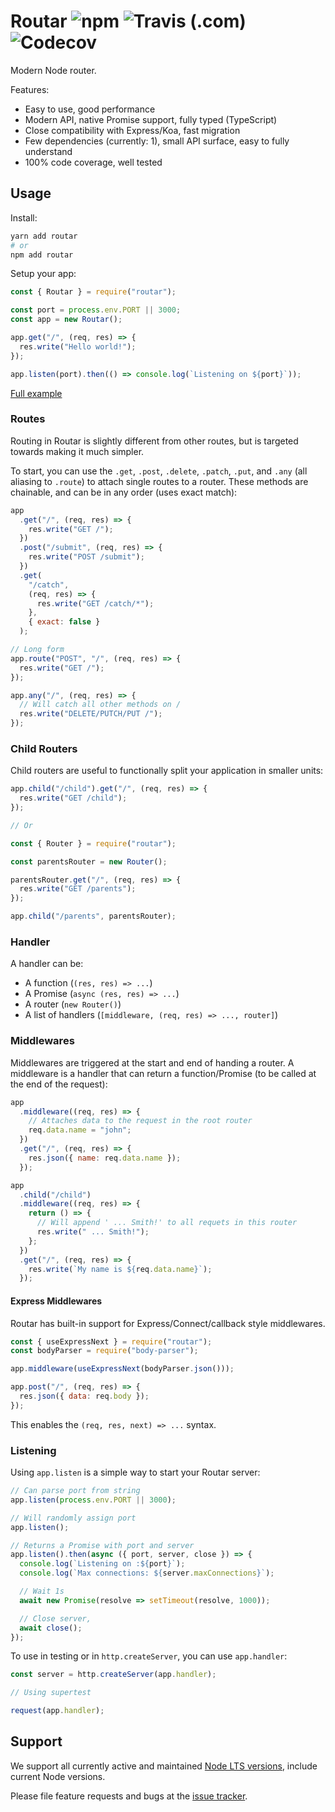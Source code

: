 # Routar ![npm](https://img.shields.io/npm/v/routar.svg) ![Travis (.com)](https://img.shields.io/travis/com/Cretezy/routar.svg) ![Codecov](https://img.shields.io/codecov/c/github/Cretezy/routar.svg)

Modern Node router.

Features:

- Easy to use, good performance
- Modern API, native Promise support, fully typed (TypeScript)
- Close compatibility with Express/Koa, fast migration
- Few dependencies (currently: 1), small API surface, easy to fully understand
- 100% code coverage, well tested

## Usage

Install:

```bash
yarn add routar
# or
npm add routar
```

Setup your app:

```js
const { Routar } = require("routar");

const port = process.env.PORT || 3000;
const app = new Routar();

app.get("/", (req, res) => {
  res.write("Hello world!");
});

app.listen(port).then(() => console.log(`Listening on ${port}`));
```

[Full example](example)

### Routes

Routing in Routar is slightly different from other routes, but is targeted towards making it much simpler.

To start, you can use the `.get`, `.post`, `.delete`, `.patch`, `.put`, and `.any` (all aliasing to `.route`) to attach single routes to a router. These methods are chainable, and can be in any order (uses exact match):

```js
app
  .get("/", (req, res) => {
    res.write("GET /");
  })
  .post("/submit", (req, res) => {
    res.write("POST /submit");
  })
  .get(
    "/catch",
    (req, res) => {
      res.write("GET /catch/*");
    },
    { exact: false }
  );

// Long form
app.route("POST", "/", (req, res) => {
  res.write("GET /");
});

app.any("/", (req, res) => {
  // Will catch all other methods on /
  res.write("DELETE/PUTCH/PUT /");
});
```

### Child Routers

Child routers are useful to functionally split your application in smaller units:

```js
app.child("/child").get("/", (req, res) => {
  res.write("GET /child");
});

// Or

const { Router } = require("routar");

const parentsRouter = new Router();

parentsRouter.get("/", (req, res) => {
  res.write("GET /parents");
});

app.child("/parents", parentsRouter);
```

### Handler

A handler can be:

- A function (`(res, res) => ...`)
- A Promise (`async (res, res) => ...`)
- A router (`new Router()`)
- A list of handlers (`[middleware, (req, res) => ..., router]`)

### Middlewares

Middlewares are triggered at the start and end of handing a router. A middleware is a handler that can return a function/Promise (to be called at the end of the request):

```js
app
  .middleware((req, res) => {
    // Attaches data to the request in the root router
    req.data.name = "john";
  })
  .get("/", (req, res) => {
    res.json({ name: req.data.name });
  });

app
  .child("/child")
  .middleware((req, res) => {
    return () => {
      // Will append ' ... Smith!' to all requets in this router
      res.write(" ... Smith!");
    };
  })
  .get("/", (req, res) => {
    res.write(`My name is ${req.data.name}`);
  });
```

#### Express Middlewares

Routar has built-in support for Express/Connect/callback style middlewares.

```js
const { useExpressNext } = require("routar");
const bodyParser = require("body-parser");

app.middleware(useExpressNext(bodyParser.json()));

app.post("/", (req, res) => {
  res.json({ data: req.body });
});
```

This enables the `(req, res, next) => ...` syntax.

### Listening

Using `app.listen` is a simple way to start your Routar server:

```js
// Can parse port from string
app.listen(process.env.PORT || 3000);

// Will randomly assign port
app.listen();

// Returns a Promise with port and server
app.listen().then(async ({ port, server, close }) => {
  console.log(`Listening on :${port}`);
  console.log(`Max connections: ${server.maxConnections}`);

  // Wait 1s
  await new Promise(resolve => setTimeout(resolve, 1000));

  // Close server,
  await close();
});
```

To use in testing or in `http.createServer`, you can use `app.handler`:

```js
const server = http.createServer(app.handler);

// Using supertest

request(app.handler);
```

## Support

We support all currently active and maintained [Node LTS versions](https://github.com/nodejs/Release), include current Node versions.

Please file feature requests and bugs at the [issue tracker](https://github.com/Cretezy/routar/issues).
